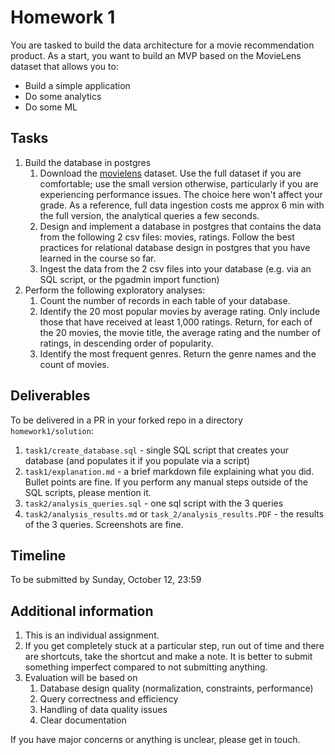 # Homework 1
You are tasked to build the data architecture for a movie recommendation product. As a start, you want to build an MVP based on the MovieLens dataset that allows you to: 
- Build a simple application 
- Do some analytics 
- Do some ML 

## Tasks

1. Build the database in postgres
    1. Download the [movielens](https://grouplens.org/datasets/movielens/latest/) dataset. Use the full dataset if you are comfortable; use the small version otherwise, particularly if you are experiencing performance issues. The choice here won't affect your grade. As a reference, full data ingestion costs me approx 6 min with the full version, the analytical queries a few seconds. 
    2. Design and implement a database in postgres that contains the data from the following 2 csv files: movies, ratings. Follow the best practices for relational database design in postgres that you have learned in the course so far. 
    3. Ingest the data from the 2 csv files into your database (e.g. via an SQL script, or the pgadmin import function)
2. Perform the following exploratory analyses: 
    1. Count the number of records in each table of your database.
    2. Identify the 20 most popular movies by average rating. Only include those that have received at least 1,000 ratings. Return, for each of the 20 movies, the movie title, the average rating and the number of ratings, in descending order of popularity. 
    3. Identify the most frequent genres. Return the genre names and the count of movies.

## Deliverables 
To be delivered in a PR in your forked repo in a directory `homework1/solution`: 
1. `task1/create_database.sql` - single SQL script that creates your database (and populates it if you populate via a script) 
2. `task1/explanation.md` - a brief markdown file explaining what you did. Bullet points are fine. If you perform any manual steps outside of the SQL scripts, please mention it.  
3. `task2/analysis_queries.sql` - one sql script with the 3 queries 
4. `task2/analysis_results.md` or `task_2/analysis_results.PDF` - the results of the 3 queries. Screenshots are fine. 

## Timeline 

To be submitted by Sunday, October 12, 23:59

## Additional information 

1. This is an individual assignment.  
2. If you get completely stuck at a particular step, run out of time and there are shortcuts, take the shortcut and make a note. It is better to submit something imperfect compared to not submitting anything. 
3. Evaluation will be based on 
    1. Database design quality (normalization, constraints, performance)
    2. Query correctness and efficiency
    3. Handling of data quality issues
    4. Clear documentation

If you have major concerns or anything is unclear, please get in touch. 

